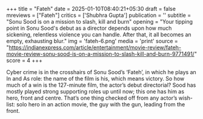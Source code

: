 +++
title = "Fateh"
date = 2025-01-10T08:40:21+05:30
draft = false
mreviews = ["Fateh"]
critics = ['Shubhra Gupta']
publication = ''
subtitle = "Sonu Sood is on a mission to slash, kill and burn"
opening = "Your tipping point in Sonu Sood's debut as a director depends upon how much sickening, relentless violence you can handle. After that, it all becomes an empty, exhausting blur."
img = 'fateh-6.png'
media = 'print'
source = "https://indianexpress.com/article/entertainment/movie-review/fateh-movie-review-sonu-sood-is-on-a-mission-to-slash-kill-and-burn-9771491/"
score = 4
+++

Cyber crime is in the crosshairs of Sonu Sood’s ‘Fateh’, in which he plays an In and As role: the name of the film is his, which means victory. So how much of a win is the 127-minute film, the actor’s debut directorial? Sood has mostly played strong supporting roles up until now; this one has him as hero, front and centre. That’s one thing checked off from any actor’s wish-list: solo hero in an action movie, the guy with the gun, leading from the front.
